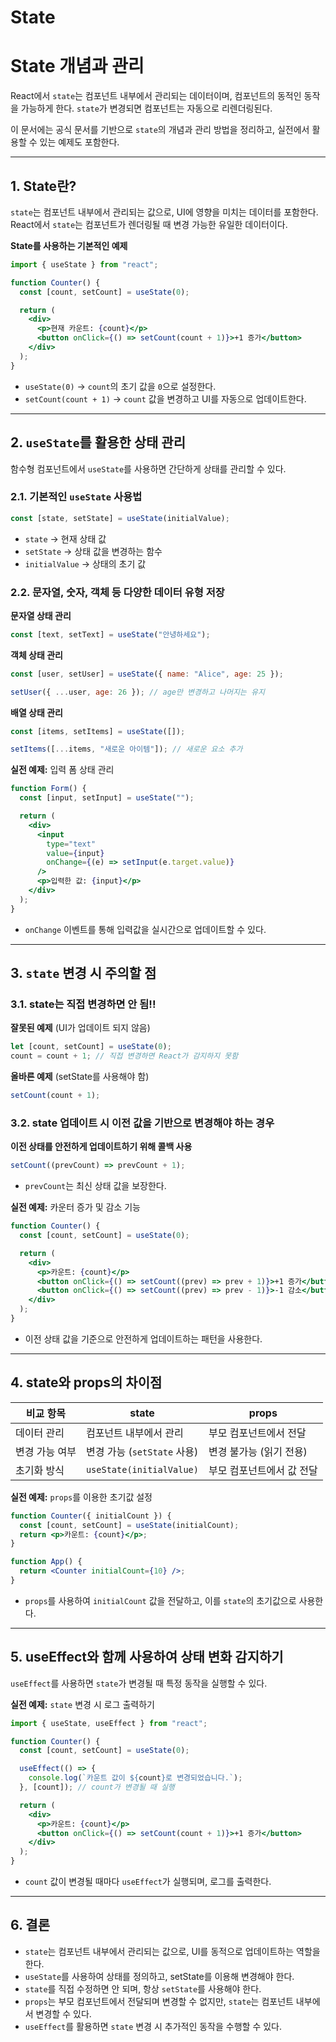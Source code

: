 # State

# State 개념과 관리

React에서 `state`는 컴포넌트 내부에서 관리되는 데이터이며, 컴포넌트의 동적인 동작을 가능하게 한다. `state`가 변경되면 컴포넌트는 자동으로 리렌더링된다.

이 문서에는 공식 문서를 기반으로 `state`의 개념과 관리 방법을 정리하고, 실전에서 활용할 수 있는 예제도 포함한다.

---

## 1. State란?

`state`는 컴포넌트 내부에서 관리되는 값으로, UI에 영향을 미치는 데이터를 포함한다. React에서 `state`는 컴포넌트가 렌더링될 때 변경 가능한 유일한 데이터이다.

**State를 사용하는 기본적인 예제**

```jsx
import { useState } from "react";

function Counter() {
  const [count, setCount] = useState(0);

  return (
    <div>
      <p>현재 카운트: {count}</p>
      <button onClick={() => setCount(count + 1)}>+1 증가</button>
    </div>
  );
}
```

- `useState(0)` → `count`의 초기 값을 `0`으로 설정한다.
- `setCount(count + 1)` → `count` 값을 변경하고 UI를 자동으로 업데이트한다.

---

## 2. `useState`를 활용한 상태 관리

함수형 컴포넌트에서 `useState`를 사용하면 간단하게 상태를 관리할 수 있다.

### 2.1. 기본적인 `useState` 사용법

```jsx
const [state, setState] = useState(initialValue);
```

- `state` → 현재 상태 값
- `setState` → 상태 값을 변경하는 함수
- `initialValue` → 상태의 초기 값

### 2.2. 문자열, 숫자, 객체 등 다양한 데이터 유형 저장

**문자열 상태 관리**

```jsx
const [text, setText] = useState("안녕하세요");
```

**객체 상태 관리**

```jsx
const [user, setUser] = useState({ name: "Alice", age: 25 });

setUser({ ...user, age: 26 }); // age만 변경하고 나머지는 유지
```

**배열 상태 관리**

```jsx
const [items, setItems] = useState([]);

setItems([...items, "새로운 아이템"]); // 새로운 요소 추가
```

**실전 예제:** 입력 폼 상태 관리

```jsx
function Form() {
  const [input, setInput] = useState("");

  return (
    <div>
      <input
        type="text"
        value={input}
        onChange={(e) => setInput(e.target.value)}
      />
      <p>입력한 값: {input}</p>
    </div>
  );
}
```

- `onChange` 이벤트를 통해 입력값을 실시간으로 업데이트할 수 있다.

---

## 3. `state` 변경 시 주의할 점

### 3.1. state는 직접 변경하면 안 됨!!

**잘못된 예제** (UI가 업데이트 되지 않음)

```jsx
let [count, setCount] = useState(0);
count = count + 1; // 직접 변경하면 React가 감지하지 못함
```

**올바른 예제** (setState를 사용해야 함)

```jsx
setCount(count + 1);
```

### 3.2. state 업데이트 시 이전 값을 기반으로 변경해야 하는 경우

**이전 상태를 안전하게 업데이트하기 위해 콜백 사용**

```jsx
setCount((prevCount) => prevCount + 1);
```

- `prevCount`는 최신 상태 값을 보장한다.

**실전 예제:** 카운터 증가 및 감소 기능

```jsx
function Counter() {
  const [count, setCount] = useState(0);

  return (
    <div>
      <p>카운트: {count}</p>
      <button onClick={() => setCount((prev) => prev + 1)}>+1 증가</button>
      <button onClick={() => setCount((prev) => prev - 1)}>-1 감소</button>
    </div>
  );
}
```

- 이전 상태 값을 기준으로 안전하게 업데이트하는 패턴을 사용한다.

---

## 4. state와 props의 차이점

| **비교 항목** | **state** | **props** |
| --- | --- | --- |
| 데이터 관리 | 컴포넌트 내부에서 관리 | 부모 컴포넌트에서 전달 |
| 변경 가능 여부 | 변경 가능 (`setState` 사용) | 변경 불가능 (읽기 전용) |
| 초기화 방식 | `useState(initialValue)` | 부모 컴포넌트에서 값 전달 |

**실전 예제:** `props`를 이용한 초기값 설정

```jsx
function Counter({ initialCount }) {
  const [count, setCount] = useState(initialCount);
  return <p>카운트: {count}</p>;
}

function App() {
  return <Counter initialCount={10} />;
}
```

- `props`를 사용하여 `initialCount` 값을 전달하고, 이를 `state`의 초기값으로 사용한다.

---

## 5. useEffect와 함께 사용하여 상태 변화 감지하기

`useEffect`를 사용하면 `state`가 변경될 때 특정 동작을 실행할 수 있다.

**실전 예제:** `state` 변경 시 로그 출력하기

```jsx
import { useState, useEffect } from "react";

function Counter() {
  const [count, setCount] = useState(0);

  useEffect(() => {
    console.log(`카운트 값이 ${count}로 변경되었습니다.`);
  }, [count]); // count가 변경될 때 실행

  return (
    <div>
      <p>카운트: {count}</p>
      <button onClick={() => setCount(count + 1)}>+1 증가</button>
    </div>
  );
}
```

- `count` 값이 변경될 때마다 `useEffect`가 실행되며, 로그를 출력한다.

---

## 6. 결론

- `state`는 컴포넌트 내부에서 관리되는 값으로, UI를 동적으로 업데이트하는 역할을 한다.
- `useState`를 사용하여 상태를 정의하고, setState를 이용해 변경해야 한다.
- `state`를 직접 수정하면 안 되며, 항상 `setState`를 사용해야 한다.
- `props`는 부모 컴포넌트에서 전달되며 변경할 수 없지만, `state`는 컴포넌트 내부에서 변경할 수 있다.
- `useEffect`를 활용하면 `state` 변경 시 추가적인 동작을 수행할 수 있다.